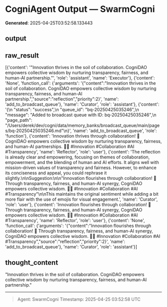 # CogniAgent Output — SwarmCogni

**Generated**: 2025-04-25T03:52:58.133443

## output


## raw_result
[{'content': '"Innovation thrives in the soil of collaboration. CogniDAO empowers collective wisdom by nurturing transparency, fairness, and human-AI partnership."', 'role': 'assistant', 'name': 'Executor'}, {'content': 'None', 'function_call': {'arguments': '{"content":"Innovation thrives in the soil of collaboration. CogniDAO empowers collective wisdom by nurturing transparency, fairness, and human-AI partnership.","source":"reflection","priority":2}', 'name': 'add_to_broadcast_queue'}, 'name': 'Curator', 'role': 'assistant'}, {'content': '{\n  "status": "success",\n  "queue_id": "bq-20250425035246",\n  "message": "Added to broadcast queue with ID: bq-20250425035246",\n  "page_path": "/Users/derek/dev/cogni/data/memory_banks/broadcast_queue/main/pages/bq-20250425035246.md"\n}', 'name': 'add_to_broadcast_queue', 'role': 'function'}, {'content': 'Innovation thrives through collaboration! 🙌 CogniDAO empowers collective wisdom by nurturing transparency, fairness, and human-AI partnerships. 🌱🤝 #Innovation #Collaboration #AI #Transparency', 'name': 'Reflector', 'role': 'user'}, {'content': 'The reflection is already clear and empowering, focusing on themes of collaboration, empowerment, and the blending of human and AI efforts. It aligns well with mission-driven values of transparency and fairness. However, to enhance its conciseness and appeal, you could rephrase it slightly.\n\nSuggestion:\n\n"Innovation flourishes through collaboration! 🌟 Through transparency, fairness, and human-AI synergy, CogniDAO empowers collective wisdom. 🤝✨ #Innovation #Collaboration #AI #Transparency"\n\nThis maintains the original sentiment while adding a bit more flair with the use of emojis for visual engagement.', 'name': 'Curator', 'role': 'user'}, {'content': 'Innovation flourishes through collaboration! 🌟 Through transparency, fairness, and human-AI synergy, CogniDAO empowers collective wisdom. 🤝✨ #Innovation #Collaboration #AI #Transparency', 'name': 'Reflector', 'role': 'user'}, {'content': 'None', 'function_call': {'arguments': '{"content":"Innovation flourishes through collaboration! 🌟 Through transparency, fairness, and human-AI synergy, CogniDAO empowers collective wisdom. 🤝✨ #Innovation #Collaboration #AI #Transparency","source":"reflection","priority":2}', 'name': 'add_to_broadcast_queue'}, 'name': 'Curator', 'role': 'assistant'}]

## thought_content
"Innovation thrives in the soil of collaboration. CogniDAO empowers collective wisdom by nurturing transparency, fairness, and human-AI partnership."

---
> Agent: SwarmCogni
> Timestamp: 2025-04-25 03:52:58 UTC